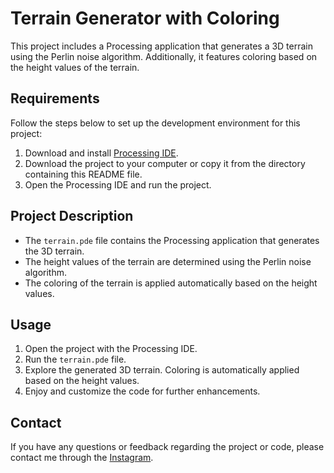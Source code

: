 # Terrain Generator with Coloring

This project includes a Processing application that generates a 3D terrain using the Perlin noise algorithm. Additionally, it features coloring based on the height values of the terrain.

## Requirements

Follow the steps below to set up the development environment for this project:

1. Download and install [Processing IDE](https://processing.org/).
2. Download the project to your computer or copy it from the directory containing this README file.
3. Open the Processing IDE and run the project.

## Project Description

- The `terrain.pde` file contains the Processing application that generates the 3D terrain.
- The height values of the terrain are determined using the Perlin noise algorithm.
- The coloring of the terrain is applied automatically based on the height values.

## Usage

1. Open the project with the Processing IDE.
2. Run the `terrain.pde` file.
3. Explore the generated 3D terrain. Coloring is automatically applied based on the height values.
4. Enjoy and customize the code for further enhancements.

## Contact

If you have any questions or feedback regarding the project or code, please contact me through the [Instagram](https://www.instagram.com/keremdemirsec).
